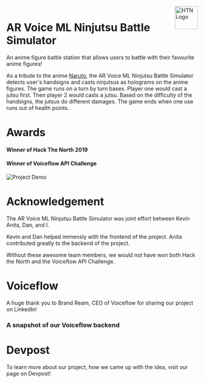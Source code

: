 <a href="https://hackthenorth.com/">
    <img src="http://velocity.uwaterloo.ca/wp-content/uploads/2014/08/hackthenorthlogo-e1409325866917.png" alt="HTN Logo" title="HTN" align="right" height="60" />
</a>


# AR Voice ML Ninjutsu Battle Simulator
An anime figure battle station that allows users to battle with their favourite anime figures! 

As a tribute to the anime [Naruto](https://www.youtube.com/watch?v=otxA7fpPMPc), the AR Voice ML Ninjutsu Battle Simulator detects user's handsigns and casts ninjutsus as holograms on the anime figures. The game runs on a turn by turn bases. Player one would cast a jutsu first. Then player 2 would casts a jutsu. Based on the difficulty of the handsigns, the jutsus do different damages. The game ends when one use runs out of health points. 


# Awards
#### Winner of Hack The North 2019 
#### Winner of Voiceflow API Challenge 

<img src="https://github.com/RayRuizheLi/HackTheNorth2019/blob/master/readme_resources/Demo.gif" alt="Project Demo" title="Demo" align="center" />

# Acknowledgement
The AR Voice ML Ninjutsu Battle Simulator was joint effort between Kevin Anita, Dan, and I. 

Kevin and Dan helped immensly with the frontend of the project. 
Anita contributed greatly to the backend of the project. 

Without these awesome team members, we would not have won both Hack the North and the Voiceflow API Challenge. 


# Voiceflow 
A huge thank you to Brand Ream, CEO of Voiceflow for sharing our project on LinkedIn!



### A snapshot of our Voiceflow backend

# Devpost
To learn more about our project, how we came up with the idea, visit our page on Devpost!

